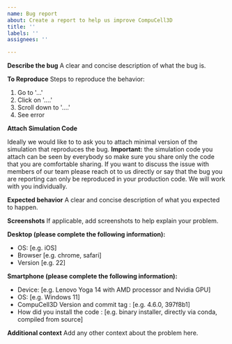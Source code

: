 ```yaml
---
name: Bug report
about: Create a report to help us improve CompuCell3D
title: ''
labels: ''
assignees: ''

---
```


**Describe the bug**
A clear and concise description of what the bug is.

**To Reproduce**
Steps to reproduce the behavior:
1. Go to '...'
2. Click on '....'
3. Scroll down to '....'
4. See error

**Attach Simulation Code**

Ideally we would like to to ask you to attach minimal version of the simulation that reproduces the bug. **Important:** the simulation code you attach can be seen by everybody so make sure you share only the code that you are comfortable sharing. If you want to discuss the issue with members of our team please reach ot to us directly or say that the bug you are reporting can only be reproduced in your production code. We will work with you individually.  
 
**Expected behavior**
A clear and concise description of what you expected to happen.

**Screenshots**
If applicable, add screenshots to help explain your problem.

**Desktop (please complete the following information):**
 - OS: [e.g. iOS]
 - Browser [e.g. chrome, safari]
 - Version [e.g. 22]

**Smartphone (please complete the following information):**
 - Device: [e.g. Lenovo Yoga 14 with AMD processor and Nvidia GPU]
 - OS: [e.g. Windows 11]
 - CompuCell3D Version and commit tag : [e.g. 4.6.0, 397f8b1]
 - How did you install the code : [e.g. binary installer, directly via conda, compiled from source]
 

**Additional context**
Add any other context about the problem here.
